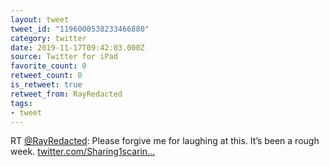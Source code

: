 ```yaml
---
layout: tweet
tweet_id: "1196000538233466880"
category: twitter
date: 2019-11-17T09:42:03.000Z
source: Twitter for iPad
favorite_count: 0
retweet_count: 0
is_retweet: true
retweet_from: RayRedacted
tags:
- tweet
---
```


RT [@RayRedacted](https://twitter.com/@RayRedacted): Please forgive me for laughing at this.  It’s been a rough week.   [twitter.com/Sharing1scarin…](https://twitter.com/Sharing1scaring/status/1195349911044268033/video/1)
